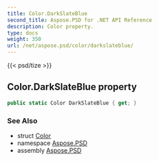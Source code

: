 ```yaml
---
title: Color.DarkSlateBlue
second_title: Aspose.PSD for .NET API Reference
description: Color property. 
type: docs
weight: 350
url: /net/aspose.psd/color/darkslateblue/
---
```

{{< psd/tize >}}
## Color.DarkSlateBlue property

```csharp
public static Color DarkSlateBlue { get; }
```

### See Also

* struct [Color](../)
* namespace [Aspose.PSD](../../color/)
* assembly [Aspose.PSD](../../../)


